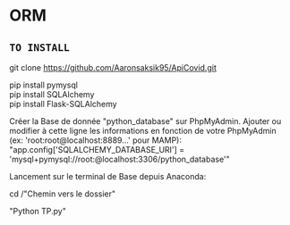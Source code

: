 # ORM

## `TO INSTALL`

git clone https://github.com/Aaronsaksik95/ApiCovid.git

pip install pymysql <br/>
pip install SQLAlchemy <br/>
pip install Flask-SQLAlchemy <br/>

Créer la Base de donnée "python_database" sur PhpMyAdmin.
Ajouter ou modifier à cette ligne les informations en fonction de votre PhpMyAdmin (ex: 'root:root@localhost:8889...' pour MAMP): 
"app.config['SQLALCHEMY_DATABASE_URI'] = 'mysql+pymysql://root:@localhost:3306/python_database'"

Lancement sur le terminal de Base depuis Anaconda:

cd /"Chemin vers le dossier"

"Python TP.py"
